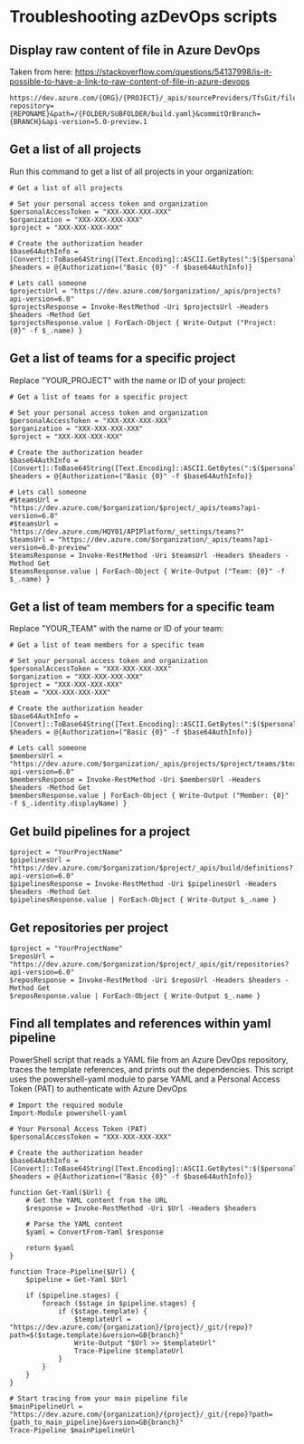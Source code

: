 # Troubleshooting azDevOps scripts

## Display raw content of file in Azure DevOps
Taken from here: https://stackoverflow.com/questions/54137998/is-it-possible-to-have-a-link-to-raw-content-of-file-in-azure-devops

```
https://dev.azure.com/{ORG}/{PROJECT}/_apis/sourceProviders/TfsGit/filecontents?repository={REPONAME}&path=/{FOLDER/SUBFOLDER/build.yaml}&commitOrBranch={BRANCH}&api-version=5.0-preview.1
```

## Get a list of all projects
Run this command to get a list of all projects in your organization:

```
# Get a list of all projects

# Set your personal access token and organization
$personalAccessToken = "XXX-XXX-XXX-XXX"
$organization = "XXX-XXX-XXX-XXX"
$project = "XXX-XXX-XXX-XXX"

# Create the authorization header
$base64AuthInfo = [Convert]::ToBase64String([Text.Encoding]::ASCII.GetBytes(":$($personalAccessToken)"))
$headers = @{Authorization=("Basic {0}" -f $base64AuthInfo)}

# Lets call someone
$projectsUrl = "https://dev.azure.com/$organization/_apis/projects?api-version=6.0"
$projectsResponse = Invoke-RestMethod -Uri $projectsUrl -Headers $headers -Method Get
$projectsResponse.value | ForEach-Object { Write-Output ("Project: {0}" -f $_.name) }
```

## Get a list of teams for a specific project
Replace "YOUR_PROJECT" with the name or ID of your project:

```
# Get a list of teams for a specific project

# Set your personal access token and organization
$personalAccessToken = "XXX-XXX-XXX-XXX"
$organization = "XXX-XXX-XXX-XXX"
$project = "XXX-XXX-XXX-XXX"

# Create the authorization header
$base64AuthInfo = [Convert]::ToBase64String([Text.Encoding]::ASCII.GetBytes(":$($personalAccessToken)"))
$headers = @{Authorization=("Basic {0}" -f $base64AuthInfo)}

# Lets call someone
#$teamsUrl = "https://dev.azure.com/$organization/$project/_apis/teams?api-version=6.0"
#$teamsUrl = "https://dev.azure.com/HQY01/APIPlatform/_settings/teams?"
$teamsUrl = "https://dev.azure.com/$organization/_apis/teams?api-version=6.0-preview"
$teamsResponse = Invoke-RestMethod -Uri $teamsUrl -Headers $headers -Method Get
$teamsResponse.value | ForEach-Object { Write-Output ("Team: {0}" -f $_.name) }
```

## Get a list of team members for a specific team
Replace "YOUR_TEAM" with the name or ID of your team:

```
# Get a list of team members for a specific team

# Set your personal access token and organization
$personalAccessToken = "XXX-XXX-XXX-XXX"
$organization = "XXX-XXX-XXX-XXX"
$project = "XXX-XXX-XXX-XXX"
$team = "XXX-XXX-XXX-XXX"

# Create the authorization header
$base64AuthInfo = [Convert]::ToBase64String([Text.Encoding]::ASCII.GetBytes(":$($personalAccessToken)"))
$headers = @{Authorization=("Basic {0}" -f $base64AuthInfo)}

# Lets call someone
$membersUrl = "https://dev.azure.com/$organization/_apis/projects/$project/teams/$team/members?api-version=6.0"
$membersResponse = Invoke-RestMethod -Uri $membersUrl -Headers $headers -Method Get
$membersResponse.value | ForEach-Object { Write-Output ("Member: {0}" -f $_.identity.displayName) }
```

## Get build pipelines for a project

```
$project = "YourProjectName"
$pipelinesUrl = "https://dev.azure.com/$organization/$project/_apis/build/definitions?api-version=6.0"
$pipelinesResponse = Invoke-RestMethod -Uri $pipelinesUrl -Headers $headers -Method Get
$pipelinesResponse.value | ForEach-Object { Write-Output $_.name }
```

## Get repositories per project

```
$project = "YourProjectName"
$reposUrl = "https://dev.azure.com/$organization/$project/_apis/git/repositories?api-version=6.0"
$reposResponse = Invoke-RestMethod -Uri $reposUrl -Headers $headers -Method Get
$reposResponse.value | ForEach-Object { Write-Output $_.name }
```

## Find all templates and references within yaml pipeline
PowerShell script that reads a YAML file from an Azure DevOps repository, traces the template references, and prints out the dependencies. This script uses the powershell-yaml module to parse YAML and a Personal Access Token (PAT) to authenticate with Azure DevOps

```
# Import the required module
Import-Module powershell-yaml

# Your Personal Access Token (PAT)
$personalAccessToken = "XXX-XXX-XXX-XXX"

# Create the authorization header
$base64AuthInfo = [Convert]::ToBase64String([Text.Encoding]::ASCII.GetBytes(":$($personalAccessToken)"))
$headers = @{Authorization=("Basic {0}" -f $base64AuthInfo)}

function Get-Yaml($Url) {
    # Get the YAML content from the URL
    $response = Invoke-RestMethod -Uri $Url -Headers $headers

    # Parse the YAML content
    $yaml = ConvertFrom-Yaml $response

    return $yaml
}

function Trace-Pipeline($Url) {
    $pipeline = Get-Yaml $Url

    if ($pipeline.stages) {
        foreach ($stage in $pipeline.stages) {
            if ($stage.template) {
                $templateUrl = "https://dev.azure.com/{organization}/{project}/_git/{repo}?path=$($stage.template)&version=GB{branch}"
                Write-Output "$Url >> $templateUrl"
                Trace-Pipeline $templateUrl
            }
        }
    }
}

# Start tracing from your main pipeline file
$mainPipelineUrl = "https://dev.azure.com/{organization}/{project}/_git/{repo}?path={path_to_main_pipeline}&version=GB{branch}"
Trace-Pipeline $mainPipelineUrl

```
